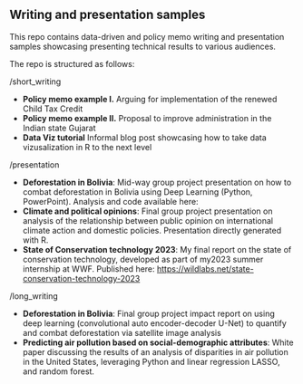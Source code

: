 ## Writing and presentation samples


This repo contains data-driven and policy memo writing and presentation samples showcasing presenting technical results to various audiences. 

The repo is structured as follows:

/short_writing
  - **Policy memo example I.** Arguing for implementation of the renewed Child Tax Credit 
  - **Policy memo example II.** Proposal to improve administration in the Indian state Gujarat
  - **Data Viz tutorial** Informal blog post showcasing how to take data vizusalization in R to the next level


/presentation
  - **Deforestation in Bolivia**: Mid-way group project presentation on how to combat deforestation in Bolivia using Deep Learning (Python, PowerPoint). Analysis and code available here: 
  - **Climate and political opinions**: Final group project presentation on analysis of the relationship between public opinion on international climate action and domestic policies. Presentation directly generated with R.
  - **State of Conservation technology 2023**: My final report on the state of conservation technology, developed as part of my2023 summer internship at WWF. Published here: https://wildlabs.net/state-conservation-technology-2023 


/long_writing
  - **Deforestation in Bolivia**: Final group project impact report on using deep learning (convolutional auto encoder-decoder U-Net) to quantify and combat deforestation via satellite image analysis
  - **Predicting air pollution based on social-demographic attributes**: White paper discussing the results of an analysis of disparities in air pollution in the United States, leveraging Python and linear regression LASSO, and random forest.
